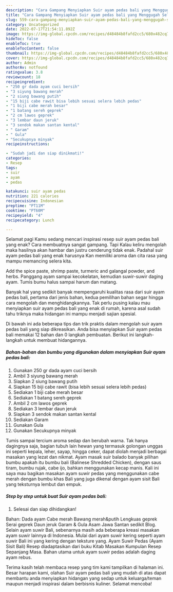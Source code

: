 ```yaml
---
description: "Cara Gampang Menyiapkan Suir ayam pedas bali yang Menggugah Selera, Buat Buka Puasa Menggugah Selera"
title: "Cara Gampang Menyiapkan Suir ayam pedas bali yang Menggugah Selera, Buat Buka Puasa Menggugah Selera"
slug: 559-cara-gampang-menyiapkan-suir-ayam-pedas-bali-yang-menggugah-selera-buat-buka-puasa-menggugah-selera
category: Uncategorized
date: 2022-07-17T21:54:11.892Z
image: https://img-global.cpcdn.com/recipes/d48484b8fafd2cc5/680x482cq70/suir-ayam-pedas-bali-foto-resep-utama.jpg
hideToc: false
enableToc: true
enableTocContent: false
thumbnail: https://img-global.cpcdn.com/recipes/d48484b8fafd2cc5/680x482cq70/suir-ayam-pedas-bali-foto-resep-utama.jpg
cover: https://img-global.cpcdn.com/recipes/d48484b8fafd2cc5/680x482cq70/suir-ayam-pedas-bali-foto-resep-utama.jpg
author: Admin
authorAv: notfound
ratingvalue: 3.8
reviewcount: 18
recipeingredient:
- "250 gr dada ayam cuci bersih"
- "3 siyung bawang merah"
- "2 siung bawang putih"
- "15 biji cabe rawit bisa lebih sesuai selera lebih pedas"
- "1 biji cabe merah besar"
- "1 batang sereh geprek"
- "2 cm lawos geprek"
- "3 lembar daun jeruk"
- "3 sendok makan santan kental"
- " Garam"
- " Gula"
- "Secukupnya minyak"
recipeinstructions:

- "Sudah jadi dan siap dinikmati!"
categories:
- Resep
tags:
- suir
- ayam
- pedas

katakunci: suir ayam pedas 
nutrition: 221 calories
recipecuisine: Indonesian
preptime: "PT11M"
cooktime: "PT60M"
recipeyield: "4"
recipecategory: Lunch

---
```



Selamat pagi Kamu sedang mencari inspirasi resep suir ayam pedas bali yang enak? Cara membuatnya sangat gampang. Tapi Kalau keliru mengolah maka hasilnya akan hambar dan justru cenderung tidak enak. Padahal suir ayam pedas bali yang enak harusnya Kan memiliki aroma dan cita rasa yang mampu memancing selera kita.


Add the spice paste, shrimp paste, turmeric and galangal powder, and herbs. Panggang ayam sampai kecokelatan, kemudian suwir-suwir daging ayam. Tumis bumu halus sampai harum dan matang.

Banyak hal yang sedikit banyak mempengaruhi kualitas rasa dari suir ayam pedas bali, pertama dari jenis bahan, kedua pemilihan bahan segar hingga cara mengolah dan menghidangkannya. Tak perlu pusing kalau mau menyiapkan suir ayam pedas bali yang enak di rumah, karena asal sudah tahu triknya maka hidangan ini mampu menjadi sajian spesial.


Di bawah ini ada beberapa tips dan trik praktis dalam mengolah suir ayam pedas bali yang siap dikreasikan. Anda bisa menyiapkan Suir ayam pedas bali memakai 12 bahan dan 0 langkah pembuatan. Berikut ini langkah-langkah untuk membuat hidangannya.

<!--inarticleads1-->

##### Bahan-bahan dan bumbu yang digunakan dalam menyiapkan Suir ayam pedas bali:

1. Gunakan 250 gr dada ayam cuci bersih
1. Ambil 3 siyung bawang merah
1. Siapkan 2 siung bawang putih
1. Siapkan 15 biji cabe rawit (bisa lebih sesuai selera lebih pedas)
1. Sediakan 1 biji cabe merah besar
1. Sediakan 1 batang sereh geprek
1. Ambil 2 cm lawos geprek
1. Sediakan 3 lembar daun jeruk
1. Siapkan 3 sendok makan santan kental
1. Sediakan  Garam
1. Gunakan  Gula
1. Gunakan Secukupnya minyak


Tumis sampai tercium aroma sedap dan berubah warna. Tak hanya dagingnya saja, bagian tubuh lain hewan yang termasuk golongan unggas ini seperti kepala, leher, sayap, hingga ceker, dapat diolah menjadi berbagai masakan yang lezat dan nikmat. Ayam masak suir balado banyak pilihan bumbu apakah itu bumbu bali (Balinese Shredded Chicken), dengan saus tiram, bumbu rujak, cabe ijo, bahkan menggunakan kecap manis. Kali ini saya mau bagikan masakan ayam suwir pedas yang menggunakan cabe merah dengan bumbu khas Bali yang juga dikenal dengan ayam sisit Bali yang teksturnya lembut dan empuk. 

<!--inarticleads2-->

##### Step by step untuk buat Suir ayam pedas bali:


1. Selesai dan siap dihidangkan!

Bahan: Dada ayam Cabe merah Bawang merah&amp;putih Lengkuas geprek Serai geprek Daun jeruk Garam &amp; Gula Asam Jawa Santan sedikit Blog. Selain ayam suwir Bali, sebenarnya masih ada beberapa kreasi masakan ayam suwir lainnya di Indonesia. Mulai dari ayam suwir kering seperti ayam suwir Bali ini yang kering dengan teksture yang. Ayam Suwir Pedas (Ayam Sisit Bali) Resep diadaptasikan dari buku Kitab Masakan Kumpulan Resep Sepanjang Masa. Bahan utama untuk ayam suwir pedas adalah daging ayam rebus. 

Terima kasih telah membaca resep yang tim kami tampilkan di halaman ini. Besar harapan kami, olahan Suir ayam pedas bali yang mudah di atas dapat membantu anda menyiapkan hidangan yang sedap untuk keluarga/teman maupun menjadi inspirasi dalam berbisnis kuliner. Selamat mencoba!
